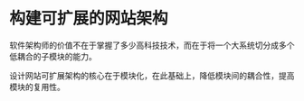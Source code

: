 # 构建可扩展的网站架构

软件架构师的价值不在于掌握了多少高科技技术，而在于将一个大系统切分成多个低耦合的子模块的能力。

设计网站可扩展架构的核心在于模块化，在此基础上，降低模块间的耦合性，提高模块的复用性。

